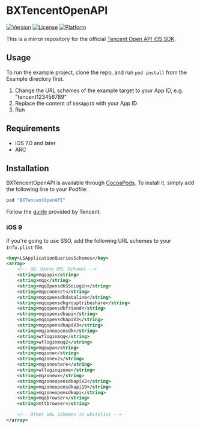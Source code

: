 # BXTencentOpenAPI

[![Version](https://img.shields.io/cocoapods/v/BXTencentOpenAPI.svg?style=flat)](http://cocoapods.org/pods/BXTencentOpenAPI)
[![License](https://img.shields.io/cocoapods/l/BXTencentOpenAPI.svg?style=flat)](http://cocoapods.org/pods/BXTencentOpenAPI)
[![Platform](https://img.shields.io/cocoapods/p/BXTencentOpenAPI.svg?style=flat)](http://cocoapods.org/pods/BXTencentOpenAPI)

This is a mirror repository for the official [Tencent Open API iOS SDK](http://wiki.open.qq.com/).


## Usage

To run the example project, clone the repo, and run `pod install` from the Example directory first.

1. Change the URL schemes of the example target to your App ID, e.g. "tencent123456789"
2. Replace the content of `kBXAppID` with your App ID
3. Run

## Requirements

* iOS 7.0 and later
* ARC


## Installation

BXTencentOpenAPI is available through [CocoaPods](http://cocoapods.org). To install
it, simply add the following line to your Podfile:

```ruby
pod "BXTencentOpenAPI"
```

Follow the [guide](http://wiki.open.qq.com/wiki/IOS_API调用说明) provided by Tencent.


### iOS 9

If you're going to use SSO, add the following URL schemes to your `Info.plist` file.

```xml
<key>LSApplicationQueriesSchemes</key>
<array>
    <!-- QQ、Qzone URL Schemes -->
    <string>mqqapi</string>
    <string>mqq</string>
    <string>mqqOpensdkSSoLogin</string>
    <string>mqqconnect</string>
    <string>mqqopensdkdataline</string>
    <string>mqqopensdkgrouptribeshare</string>
    <string>mqqopensdkfriend</string>
    <string>mqqopensdkapi</string>
    <string>mqqopensdkapiV2</string>
    <string>mqqopensdkapiV3</string>
    <string>mqzoneopensdk</string>
    <string>wtloginmqq</string>
    <string>wtloginmqq2</string>
    <string>mqqwpa</string>
    <string>mqzone</string>
    <string>mqzonev2</string>
    <string>mqzoneshare</string>
    <string>wtloginqzone</string>
    <string>mqzonewx</string>
    <string>mqzoneopensdkapiV2</string>
    <string>mqzoneopensdkapi19</string>
    <string>mqzoneopensdkapi</string>
    <string>mqqbrowser</string>
    <string>mttbrowser</string>

    <!-- Other URL Schemes in whitelist -->
</array>
```
